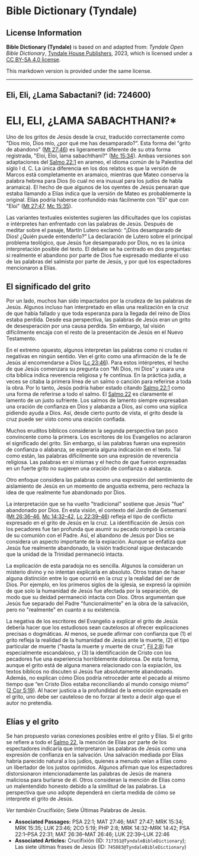# Bible Dictionary (Tyndale)

## License Information

**Bible Dictionary (Tyndale)** is based on and adapted from: _Tyndale Open Bible Dictionary_, [Tyndale House Publishers](https://tyndaleopenresources.com/), 2023, which is licensed under a [CC BY-SA 4.0 license](https://creativecommons.org/licenses/by-sa/4.0/legalcode.en).

This markdown version is provided under the same license.



--------------------------------

## Eli, Eli, ¿Lama Sabactani? (id: 724600)

ELI, ELI, ¿LAMA SABACHTHANI?\*
==============================

Uno de los gritos de Jesús desde la cruz, traducido correctamente como "Dios mío, Dios mío, ¿por qué me has desamparado?". Esta forma del "grito de abandono" ([Mt 27:46](https://ref.ly/Matt27:46)) es ligeramente diferente de su otra forma registrada, "Eloi, Eloi, lama sabachthani?" ([Mc 15:34](https://ref.ly/Mark15:34)). Ambas versiones son adaptaciones del [Salmo 22:1](https://ref.ly/Ps22:1) en arameo, el idioma común de la Palestina del siglo I d. C. La única diferencia en los dos relatos es que la versión de Marcos está completamente en aramaico, mientras que Mateo conserva la palabra hebrea para Dios (lo cual no era inusual para los judíos de habla aramaica). El hecho de que algunos de los oyentes de Jesús pensaran que estaba llamando a Elías indica que la versión de Mateo es probablemente la original. Elías podría haberse confundido más fácilmente con "Eli" que con "Eloi" ([Mt 27:47,](https://ref.ly/Matt27:47) [Mc 15:35](https://ref.ly/Mark15:35)).

Las variantes textuales existentes sugieren las dificultades que los copistas e intérpretes han enfrentado con las palabras de Jesús. Después de meditar sobre el pasaje, Martín Lutero exclamó: “¡Dios desamparado de Dios! ¿Quién puede entenderlo?” La declaración de Lutero sobre el principal problema teológico, que Jesús fue desamparado por Dios, no es la única interpretación posible del texto. El debate se ha centrado en dos preguntas: si realmente el abandono por parte de Dios fue expresado mediante el uso de las palabras del salmista por parte de Jesús, y por qué los espectadores mencionaron a Elías.

El significado del grito
------------------------

Por un lado, muchos han sido impactados por la crudeza de las palabras de Jesús. Algunos incluso han interpretado en ellas una realización en la cruz de que había fallado y que toda esperanza para la llegada del reino de Dios estaba perdida. Desde esa perspectiva, las palabras de Jesús eran un grito de desesperación por una causa perdida. Sin embargo, tal visión difícilmente encaja con el resto de la presentación de Jesús en el Nuevo Testamento.

En el extremo opuesto, algunos interpretan las palabras como ni crudas ni negativas en ningún sentido. Ven el grito como una afirmación de la fe de Jesús al encomendarse a Dios ([Lc 23:46](https://ref.ly/Luke23:46)). Para estos intérpretes, el hecho de que Jesús comenzara su pregunta con “Mi Dios, mi Dios” y usara una cita bíblica indica reverencia religiosa y fe continua. En la práctica judía, a veces se citaba la primera línea de un salmo o canción para referirse a toda la obra. Por lo tanto, Jesús podría haber estado citando [Salmo 22:1](https://ref.ly/Ps22:1) como una forma de referirse a todo el salmo. El [Salmo 22](https://ref.ly/Ps22:1-Ps22:31) es claramente el lamento de un justo sufriente. Los salmos de lamento siempre expresaban una oración de confianza en Dios y alabanza a Dios, así como una súplica pidiendo ayuda a Dios. Así, desde cierto punto de vista, el grito desde la cruz puede ser visto como una oración confiada.

Muchos eruditos bíblicos consideran la segunda perspectiva tan poco convincente como la primera. Los escritores de los Evangelios no aclararon el significado del grito. Sin embargo, si las palabras fueran una expresión de confianza o alabanza, se esperaría alguna indicación en el texto. Tal como están, las palabras difícilmente son una expresión de reverencia religiosa. Las palabras en sí mismas y el hecho de que fueron expresadas en un fuerte grito no sugieren una oración de confianza o alabanza.

Otro enfoque considera las palabras como una expresión del sentimiento de aislamiento de Jesús en un momento de angustia extrema, pero rechaza la idea de que realmente fue abandonado por Dios.

La interpretación que se ha vuelto "tradicional" sostiene que Jesús "fue" abandonado por Dios. En esta visión, el contexto del Jardín de Getsemaní ([Mt 26:36–46,](https://ref.ly/Matt26:36-Matt26:46) [Mc 14:32–42,](https://ref.ly/Mark14:32-Mark14:42) [Lc 22:39–46](https://ref.ly/Luke22:39-Luke22:46)) refleja el tipo de conflicto expresado en el grito de Jesús en la cruz. La identificación de Jesús con los pecadores fue tan profunda que asumir su pecado rompió la cercanía de su comunión con el Padre. Así, el abandono de Jesús por Dios se considera un aspecto importante de la expiación. Aunque se enfatiza que Jesús fue realmente abandonado, la visión tradicional sigue destacando que la unidad de la Trinidad permaneció intacta.

La explicación de esta paradoja no es sencilla. Algunos la consideran un misterio divino y no intentan explicarla en absoluto. Otros tratan de hacer alguna distinción entre lo que ocurrió en la cruz y la realidad del ser de Dios. Por ejemplo, en los primeros siglos de la iglesia, se expresó la opinión de que solo la humanidad de Jesús fue afectada por la separación, de modo que su deidad permaneció intacta con Dios. Otros argumentan que Jesús fue separado del Padre "funcionalmente" en la obra de la salvación, pero no "realmente" en cuanto a su existencia.

La negativa de los escritores del Evangelio a explicar el grito de Jesús debería hacer que los estudiosos sean cautelosos al ofrecer explicaciones precisas o dogmáticas. Al menos, se puede afirmar con confianza que (1\) el grito refleja la realidad de la humanidad de Jesús ante la muerte, (2\) el tipo particular de muerte ("hasta la muerte y muerte de cruz”, [Fil 2:8](https://ref.ly/Phil2:8)) fue especialmente escandaloso, y (3\) la identificación de Cristo con los pecadores fue una experiencia horriblemente dolorosa. De esta forma, aunque el grito está de alguna manera relacionado con la expiación, los textos bíblicos no discuten si Jesús fue absolutamente abandonado. Además, no explican cómo Dios podría retroceder ante el pecado al mismo tiempo que “en Cristo Dios estaba reconciliando al mundo consigo mismo” ([2 Cor 5:19](https://ref.ly/2Cor5:19)). Al hacer justicia a la profundidad de la emoción expresada en el grito, uno debe ser cauteloso de no forzar al texto a decir algo que el autor no pretendía.

Elías y el grito
----------------

Se han propuesto varias conexiones posibles entre el grito y Elías. Si el grito se refiere a todo el [Salmo 22](https://ref.ly/Ps22:1-Ps22:31), la mención de Elías por parte de los espectadores indicaría que interpretaron las palabras de Jesús como una expresión de confianza en la salvación. Una salvación mediada por Elías habría parecido natural a los judíos, quienes a menudo veían a Elías como un libertador de los justos oprimidos. Algunos afirman que los espectadores distorsionaron intencionadamente las palabras de Jesús de manera maliciosa para burlarse de él. Otros consideran la mención de Elías como un malentendido honesto debido a la similitud de las palabras. La perspectiva que uno adopte dependerá en cierta medida de cómo se interprete el grito de Jesús.

*Ver también* Crucifixión; Siete Últimas Palabras de Jesús.

* **Associated Passages:** PSA 22:1; MAT 27:46; MAT 27:47; MRK 15:34; MRK 15:35; LUK 23:46; 2CO 5:19; PHP 2:8; MRK 14:32–MRK 14:42; PSA 22:1–PSA 22:31; MAT 26:36–MAT 26:46; LUK 22:39–LUK 22:46
* **Associated Articles:** Crucifixión (ID: `717351@TyndaleBibleDictionary`); Las siete últimas frases de Jesús (ID: `745883@TyndaleBibleDictionary`)

